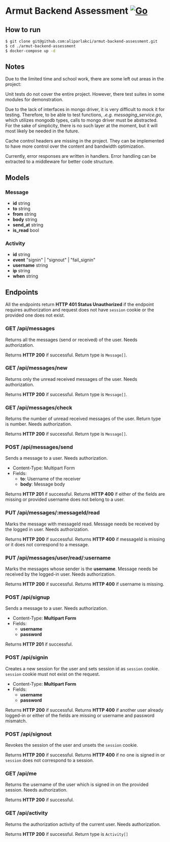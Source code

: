 # Armut Backend Assessment [![Go](https://github.com/aliparlakci/armut-backend-assessment/actions/workflows/test.yml/badge.svg?branch=master)](https://github.com/aliparlakci/armut-backend-assessment/actions/workflows/test.yml)

## How to run
```sh
$ git clone git@github.com:aliparlakci/armut-backend-assessment.git
$ cd ./armut-backend-assessment
$ docker-compose up -d 
```

## Notes

Due to the limited time and school work, there are some left out areas in the project:

Unit tests do not cover the entire project. However, there test suites in some modules for demonstration. 
  
Due to the lack of interfaces in mongo driver, it is very difficult to mock it for testing. Therefore, to be able to test functions, *.e.g. messaging_service.go*, which utilizes mongodb types, calls to mongo driver must be abstracted. For the sake of simplicity, there is no such layer at the moment, but it will most likely be needed in the future.

Cache control headers are missing in the project. They can be implemented to have more control over the content and bandwidth optimization.

Currently, error responses are written in handlers. Error handling can be extracted to a middleware for better code structure.

## Models

### Message
- **id** string
- **to** string
- **from** string
- **body** string
- **send_at** string
- **is_read** bool

### Activity
- **id** string
- **event** "signin" | "signout" | "fail_signin"
- **username** string
- **ip** string
- **when** string

## Endpoints

All the endpoints return **HTTP 401 Status Unauthorized** if the endpoint requires authorization and request does not have `session` cookie or the provided one does not exist.

### GET /api/messages
Returns all the messages (send or received) of the user. Needs authorization.
  
Returns **HTTP 200** if successful. Return type is `Message[]`.

### GET /api/messages/new
Returns only the unread received messages of the user. Needs authorization. 

Returns **HTTP 200** if successful. Return type is `Message[]`.

### GET /api/messages/check
Returns the number of unread received messages of the user. Return type is number. Needs authorization.

Returns **HTTP 200** if successful. Return type is `Message[]`.

### POST /api/messages/send
Sends a message to a user. Needs authorization.

- Content-Type: Multipart Form
- Fields:
  - **to**: Username of the receiver
  - **body**: Message body
  
Returns **HTTP 201** if successful. Returns **HTTP 400** if either of the fields are missing or provided username does not belong to a user.
  
### PUT /api/messages/:messageId/read
Marks the message with messageId read. Message needs be received by the logged in user. Needs authorization.

Returns **HTTP 200** if successful. Returns **HTTP 400** if messageId is missing or it does not correspond to a message.

### PUT /api/messages/user/read/:username
Marks the messages whose sender is the **username**. Message needs be received by the logged-in user. Needs authorization.

Returns **HTTP 200** if successful. Returns **HTTP 400** if username is missing.

### POST /api/signup
Sends a message to a user. Needs authorization.

- Content-Type: **Multipart Form**
- Fields:
    - **username**
    - **password**

Returns **HTTP 201** if successful.

### POST /api/signin
Creates a new session for the user and sets session id as `session` cookie. `session` cookie must not exist on the request.
  
- Content-Type: **Multipart Form**
- Fields:
    - **username**
    - **password**

Returns **HTTP 200** if successful. Returns **HTTP 400** if another user already logged-in or either of the fields are missing or username and password mismatch.

### POST /api/signout
Revokes the session of the user and unsets the `session` cookie.

Returns **HTTP 200** if successful. Returns **HTTP 400** if no one is signed in or `session` does not correspond to a session.

### GET /api/me
Returns the username of the user which is signed in on the provided session. Needs authorization.

Returns **HTTP 200** if successful.

### GET /api/activity
Returns the authorization activity of the current user. Needs authorization.

Returns **HTTP 200** if successful. Return type is `Activity[]`
